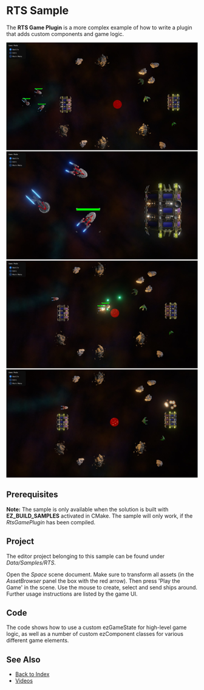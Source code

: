 # RTS Sample

The **RTS Game Plugin** is a more complex example of how to write a plugin that adds custom components and game logic.

![RTS1](media/rts1.jpg)
![RTS2](media/rts2.jpg)
![RTS3](media/rts3.jpg)
![RTS4](media/rts4.jpg)

## Prerequisites

**Note:** The sample is only available when the solution is built with **EZ_BUILD_SAMPLES** activated in CMake. The sample will only work, if the *RtsGamePlugin* has been compiled.

## Project

The editor project belonging to this sample can be found under *Data/Samples/RTS*.

Open the *Space* scene document. Make sure to transform all assets (in the *AssetBrowser* panel the box with the red arrow). Then press 'Play the Game' in the scene. Use the mouse to create, select and send ships around.
Further usage instructions are listed by the game UI.

## Code

The code shows how to use a custom ezGameState for high-level game logic, as well as a number of custom ezComponent classes for various different game elements.

## See Also

* [Back to Index](../index.md)
* [Videos](../appendix/videos.md)